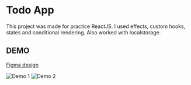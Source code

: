 # Todo App
This project was made for practice ReactJS.
I used effects, custom hooks, states and conditional rendering. Also worked with localstorage.

## DEMO

[Figma design](https://www.figma.com/file/rnttvrlqpSrNO6JjNCj7YD/Todo's?type=design&node-id=0-1&mode=design&t=iQLHXnggEiqwkNau-0)

![Demo 1](https://github.com/joseperaltar/todos/blob/main/demo1.jpg)
![Demo 2](https://github.com/joseperaltar/todos/blob/main/demo2.jpg)
